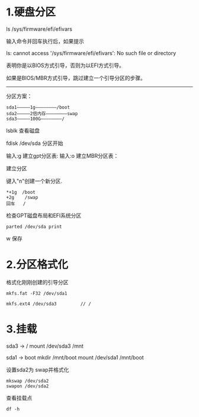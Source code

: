 # 1.硬盘分区 #

ls /sys/firmware/efi/efivars

输入命令并回车执行后，如果提示

ls: cannot access '/sys/firmware/efi/efivars': No such file or directory

表明你是以BIOS方式引导，否则为以EFI方式引导。

如果是BIOS/MBR方式引导，跳过建立一个引导分区的步骤。

----------


分区方案：
 
	sda1—————1g————————/boot 
	sda2—————2倍内存————————swap
	sda3—————100G————————/ 

lsblk		查看磁盘

fdisk /dev/sda		分区开始

输入:g 建立gpt分区表:
输入:o 建立MBR分区表：

建立分区

键入"n"创建一个新分区.		

	*+1g  /boot
	+2g    /swap
	回车   /

检查GPT磁盘布局和EFI系统分区

	parted /dev/sda print

w 保存

# 2.分区格式化 #

格式化刚刚创建的引导分区

	mkfs.fat -F32 /dev/sda1

	mkfs.ext4 /dev/sda3			// /

# 3.挂载 #
sda3 -> /
	mount /dev/sda3 /mnt

sda1 -> boot
	mkdir /mnt/boot
	mount /dev/sda1 /mnt/boot

设置sda2为 swap并格式化

	mkswap /dev/sda2
	swapon /dev/sda2

查看挂载点

	df -h
